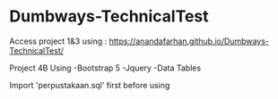# Dumbways-TechnicalTest
Access project 1&3 using : https://anandafarhan.github.io/Dumbways-TechnicalTest/

Project 4B Using 
-Bootstrap 5
-Jquery
-Data Tables

Import 'perpustakaan.sql' first before using
